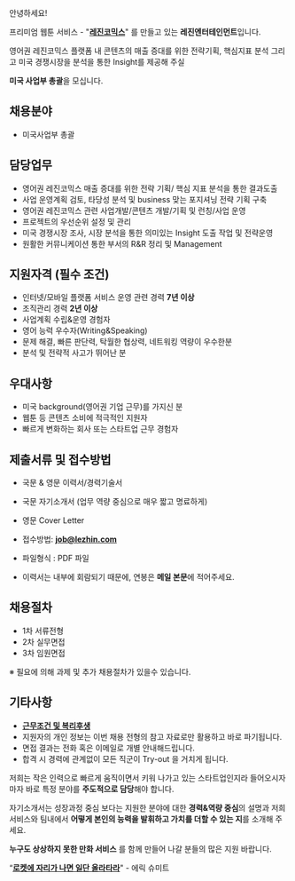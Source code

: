 ﻿안녕하세요!

프리미엄 웹툰 서비스 - "**[레진코믹스](http://www.lezhin.com)**" 를 만들고 있는 **레진엔터테인먼트**입니다.

영어권 레진코믹스 플랫폼 내 콘텐츠의 매출 증대를 위한 전략기획, 핵심지표 분석 그리고 미국 경쟁시장을 분석을 통한 Insight를 제공해 주실 

**미국 사업부 총괄**을 모십니다.
 

## 채용분야 

- 미국사업부 총괄

## 담당업무

- 영어권 레진코믹스 매출 증대를 위한 전략 기획/ 핵심 지표 분석을 통한 결과도출 
- 사업 운영계획 검토, 타당성 분석 및 business 맞는 포지셔닝 전략 기획 구축
- 영어권 레진코믹스 관련 사업개발/콘텐츠 개발/기획 및 런칭/사업 운영 
- 프로젝트의 우선순위 설정 및 관리
- 미국 경쟁시장 조사, 시장 분석을 통한 의미있는 Insight 도출 작업 및 전략운영 
- 원활한 커뮤니케이션 통한 부서의 R&R 정리 및 Management

## 지원자격 (필수 조건)

- 인터넷/모바일 플랫폼 서비스 운영 관련 경력 **7년 이상**
- 조직관리 경력 **2년 이상**
- 사업계획 수립&운영 경험자
- 영어 능력 우수자(Writing&Speaking) 
- 문제 해결, 빠른 판단력, 탁월한 협상력, 네트워킹 역량이 우수한분 
- 분석 및 전략적 사고가 뛰어난 분

## 우대사항

- 미국 background(영어권 기업 근무)를 가지신 분
- 웹툰 등 콘텐츠 소비에 적극적인 지원자
- 빠르게 변화하는 회사 또는 스타트업 근무 경험자


## 제출서류 및 접수방법

- 국문 & 영문 이력서/경력기술서 
- 국문 자기소개서 (업무 역량 중심으로 매우 짧고 명료하게)
- 영문 Cover Letter

- 접수방법: **job@lezhin.com** 
- 파일형식 : PDF 파일  
- 이력서는 내부에 회람되기 때문에, 연봉은 **메일 본문**에 적어주세요.


## 채용절차 

- 1차 서류전형
- 2차 실무면접 
- 3차 임원면접 

 ※ 필요에 의해 과제 및 추가 채용절차가 있을수 있습니다.

## 기타사항 
- [**근무조건 및 복리후생**](https://github.com/lezhin/apply/blob/master/README.md)
- 지원자의 개인 정보는 이번 채용 전형의 참고 자료로만 활용하고 바로 파기됩니다.
- 면접 결과는 전화 혹은 이메일로 개별 안내해드립니다.
- 합격 시 경력에 관계없이 모든 직군이 Try-out 을 거치게 됩니다. 


저희는 작은 인력으로 빠르게 움직이면서 키워 나가고 있는 스타트업인지라 들어오시자마자 바로 특정 분야를 **주도적으로 담당**해야 합니다. 

자기소개서는 성장과정 중심 보다는 지원한 분야에 대한 **경력&역량 중심**의 설명과 저희 서비스와 팀내에서 **어떻게 본인의 능력을 발휘하고 가치를 더할 수 있는 지**를 소개해 주세요.

**누구도 상상하지 못한 만화 서비스** 를 함께 만들어 나갈 분들의 많은 지원 바랍니다.


“[**로켓에 자리가 나면 일단 올라타라**](http://estima.wordpress.com/2012/05/28/sheryl/)" - 에릭 슈미트